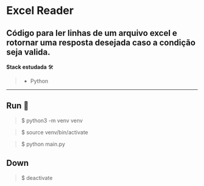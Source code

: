 # Excel Reader

## Código para ler linhas de um arquivo excel e rotornar uma resposta desejada caso a condição seja valida.

**Stack estudada** 🛠️

 > * Python

 ---

## Run 🏃
> $ python3 -m venv venv

> $ source venv/bin/activate

> $ python main.py

## Down
> $ deactivate